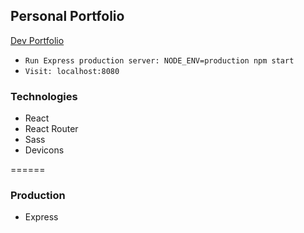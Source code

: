 ## Personal Portfolio
[Dev Portfolio](https://anniehck.herokuapp.com)

* `Run Express production server: NODE_ENV=production npm start`
* `Visit: localhost:8080`

### Technologies
* React
* React Router
* Sass
* Devicons

======

### Production
* Express
